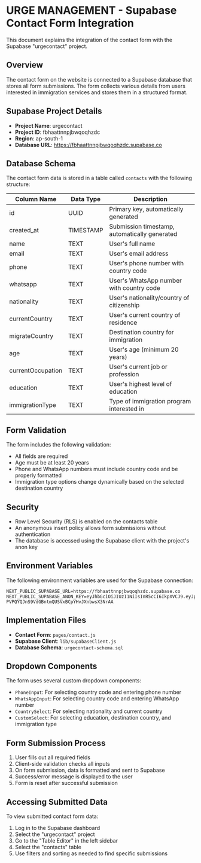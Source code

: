 # URGE MANAGEMENT - Supabase Contact Form Integration

This document explains the integration of the contact form with the Supabase "urgecontact" project.

## Overview

The contact form on the website is connected to a Supabase database that stores all form submissions. The form collects various details from users interested in immigration services and stores them in a structured format.

## Supabase Project Details

- **Project Name**: urgecontact
- **Project ID**: fbhaattnnpjbwqoqhzdc
- **Region**: ap-south-1
- **Database URL**: https://fbhaattnnpjbwqoqhzdc.supabase.co

## Database Schema

The contact form data is stored in a table called `contacts` with the following structure:

| Column Name | Data Type | Description |
|-------------|-----------|-------------|
| id | UUID | Primary key, automatically generated |
| created_at | TIMESTAMP | Submission timestamp, automatically generated |
| name | TEXT | User's full name |
| email | TEXT | User's email address |
| phone | TEXT | User's phone number with country code |
| whatsapp | TEXT | User's WhatsApp number with country code |
| nationality | TEXT | User's nationality/country of citizenship |
| currentCountry | TEXT | User's current country of residence |
| migrateCountry | TEXT | Destination country for immigration |
| age | TEXT | User's age (minimum 20 years) |
| currentOccupation | TEXT | User's current job or profession |
| education | TEXT | User's highest level of education |
| immigrationType | TEXT | Type of immigration program interested in |

## Form Validation

The form includes the following validation:
- All fields are required
- Age must be at least 20 years
- Phone and WhatsApp numbers must include country code and be properly formatted
- Immigration type options change dynamically based on the selected destination country

## Security

- Row Level Security (RLS) is enabled on the contacts table
- An anonymous insert policy allows form submissions without authentication
- The database is accessed using the Supabase client with the project's anon key

## Environment Variables

The following environment variables are used for the Supabase connection:

```
NEXT_PUBLIC_SUPABASE_URL=https://fbhaattnnpjbwqoqhzdc.supabase.co
NEXT_PUBLIC_SUPABASE_ANON_KEY=eyJhbGciOiJIUzI1NiIsInR5cCI6IkpXVCJ9.eyJpc3MiOiJzdXBhYmFzZSIsInJlZiI6ImZiaGFhdHRubnBqYndxb3FoemRjIiwicm9sZSI6ImFub24iLCJpYXQiOjE3MTU4NTg2NTgsImV4cCI6MjAzMTQzNDY1OH0.Rl-PVPQYQJnS9VdGBntmQUSVxBCpYHvJXnbwsX3NrAA
```

## Implementation Files

- **Contact Form**: `pages/contact.js`
- **Supabase Client**: `lib/supabaseClient.js`
- **Database Schema**: `urgecontact-schema.sql`

## Dropdown Components

The form uses several custom dropdown components:
- `PhoneInput`: For selecting country code and entering phone number
- `WhatsAppInput`: For selecting country code and entering WhatsApp number
- `CountrySelect`: For selecting nationality and current country
- `CustomSelect`: For selecting education, destination country, and immigration type

## Form Submission Process

1. User fills out all required fields
2. Client-side validation checks all inputs
3. On form submission, data is formatted and sent to Supabase
4. Success/error message is displayed to the user
5. Form is reset after successful submission

## Accessing Submitted Data

To view submitted contact form data:
1. Log in to the Supabase dashboard
2. Select the "urgecontact" project
3. Go to the "Table Editor" in the left sidebar
4. Select the "contacts" table
5. Use filters and sorting as needed to find specific submissions
